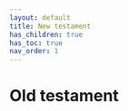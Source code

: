 ```yaml
---
layout: default
title: New testament
has_children: true
has_toc: true
nav_order: 1
---
```


# Old testament